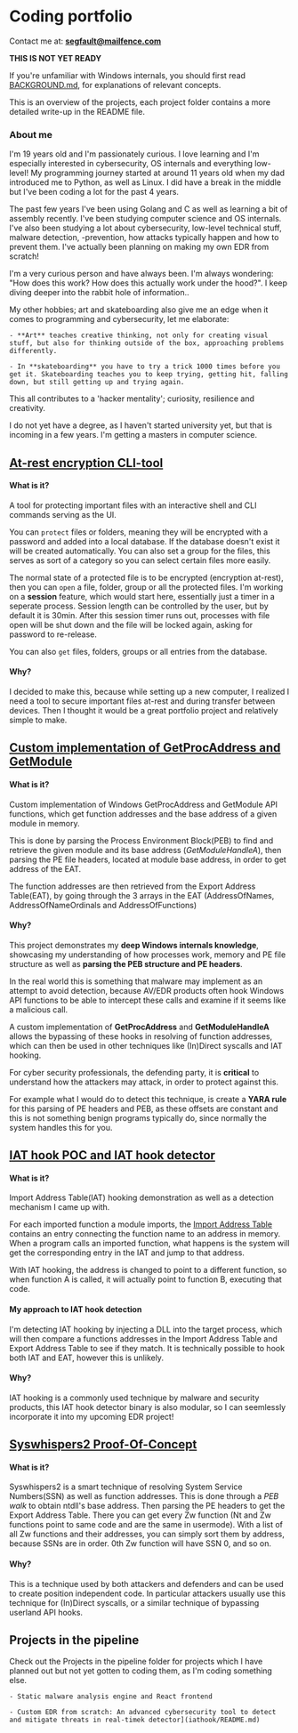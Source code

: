 # Coding portfolio
Contact me at: **segfault@mailfence.com**

**THIS IS NOT YET READY**

If you're unfamiliar with Windows internals, you should first read [BACKGROUND.md](BACKGROUND.md), for explanations of relevant concepts.

This is an overview of the projects, each project folder contains a more detailed write-up in the README file.

### About me
I'm 19 years old and I'm passionately curious. I love learning and I'm especially interested in cybersecurity, OS internals and everything low-level! My programming journey started at around 11 years old when my dad introduced me to Python, as well as Linux. I did have a break in the middle but I've been coding a lot for the past 4 years.

The past few years I've been using Golang and C as well as learning a bit of assembly recently. I've been studying computer science and OS internals.
I've also been studying a lot about cybersecurity, low-level technical stuff, malware detection, -prevention, how attacks typically happen and how to prevent them.
I've actually been planning on making my own EDR from scratch!

I'm a very curious person and have always been. I'm always wondering: "How does this work? How does this actually work under the hood?".
I keep diving deeper into the rabbit hole of information..

My other hobbies; art and skateboarding also give me an edge when it comes to programming and cybersecurity, let me elaborate:

    - **Art** teaches creative thinking, not only for creating visual stuff, but also for thinking outside of the box, approaching problems differently.

    - In **skateboarding** you have to try a trick 1000 times before you get it. Skateboarding teaches you to keep trying, getting hit, falling down, but still getting up and trying again.

This all contributes to a 'hacker mentality'; curiosity, resilience and creativity.

I do not yet have a degree, as I haven't started university yet, but that is incoming in a few years. I'm getting a masters in computer science.

## [At-rest encryption CLI-tool](vanguard/README.md)
#### What is it?
A tool for protecting important files with an interactive shell and CLI commands serving as the UI.

You can `protect` files or folders, meaning they will be encrypted with a password and added into a local database. If the database doesn't exist it will be created automatically. You can also set a group for the files, this serves as sort of a category so you can select certain files more easily.

The normal state of a protected file is to be encrypted (encryption at-rest), then you can `open` a file, folder, group or all the protected files.
I'm working on a **session** feature, which would start here, essentially just a timer in a seperate process. Session length can be controlled by the user, but by default it is 30min.
After this session timer runs out, processes with file open will be shut down and the file will be locked again, asking for password to re-release.

You can also `get` files, folders, groups or all entries from the database.

#### Why?
I decided to make this, because while setting up a new computer, I realized I need a tool to secure important files at-rest and during transfer between devices.
Then I thought it would be a great portfolio project and relatively simple to make.

## [Custom implementation of GetProcAddress and GetModule](parser/README.md)
#### What is it?
Custom implementation of Windows GetProcAddress and GetModule API functions, which get function addresses and the base address of a given module in memory.

This is done by parsing the Process Environment Block(PEB) to find and retrieve the given module and its base address (*GetModuleHandleA*),
then parsing the PE file headers, located at module base address, in order to get address of the EAT.

The function addresses are then retrieved from the Export Address Table(EAT), by going through the 3 arrays in the EAT (AddressOfNames, AddressOfNameOrdinals and AddressOfFunctions)

#### Why?
This project demonstrates my **deep Windows internals knowledge**, showcasing my understanding of how processes work, memory and PE file structure as well as **parsing the PEB structure and PE headers**.

In the real world this is something that malware may implement as an attempt to avoid detection, because AV/EDR products often hook Windows API functions to be able to intercept these calls and examine if it seems like a malicious call.

A custom implementation of **GetProcAddress** and **GetModuleHandleA** allows the bypassing of these hooks in resolving of function addresses, which can then be used in other techniques like (In)Direct syscalls and IAT hooking.

For cyber security professionals, the defending party, it is **critical** to understand how the attackers may attack, in order to protect against this.

For example what I would do to detect this technique, is create a **YARA rule** for this parsing of PE headers and PEB, as these offsets are constant and this is not something benign programs typically do, since normally the system handles this for you.

## [IAT hook POC and IAT hook detector](iathook/README.md)
#### What is it?
Import Address Table(IAT) hooking demonstration as well as a detection mechanism I came up with.

For each imported function a module imports, the [Import Address Table](BACKGROUND.md) contains an entry connecting the function name to an address in memory.
When a program calls an imported function, what happens is the system will get the corresponding entry in the IAT and jump to that address.

With IAT hooking, the address is changed to point to a different function, so when function A is called, it will actually point to function B, executing that code.

#### My approach to IAT hook detection
I'm detecting IAT hooking by injecting a DLL into the target process, which will then compare a functions addresses in the Import Address Table and Export Address Table to see if they match.
It is technically possible to hook both IAT and EAT, however this is unlikely.

#### Why?
IAT hooking is a commonly used technique by malware and security products, this IAT hook detector binary is also modular, so I can seemlessly incorporate it into my upcoming EDR project!

## [Syswhispers2 Proof-Of-Concept](syswhisperer/README.md)
#### What is it?
Syswhispers2 is a smart technique of resolving System Service Numbers(SSN) as well as function addresses. This is done through a *PEB walk* to obtain ntdll's base address.
Then parsing the PE headers to get the Export Address Table. There you can get every Zw function (Nt and Zw functions point to same code and are the same in usermode). With a list of all Zw functions and their addresses, you can simply sort them by address, because SSNs are in order. 0th Zw function will have SSN 0, and so on.

#### Why?
This is a technique used by both attackers and defenders and can be used to create position independent code. In particular attackers usually use this technique for (In)Direct syscalls, or a similar technique of bypassing userland API hooks.

## Projects in the pipeline
Check out the Projects in the pipeline folder for projects which I have planned out but not yet gotten to coding them, as I'm coding something else.
    
    - Static malware analysis engine and React frontend
    
    - Custom EDR from scratch: An advanced cybersecurity tool to detect and mitigate threats in real-timek detector](iathook/README.md)
